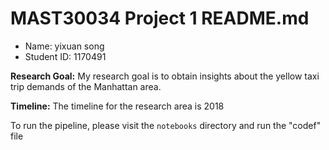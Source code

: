 # MAST30034 Project 1 README.md
- Name: yixuan song
- Student ID: 1170491




**Research Goal:** My research goal is to obtain insights about the yellow taxi trip demands of the Manhattan area.

**Timeline:** The timeline for the research area is 2018

To run the pipeline, please visit the `notebooks` directory and run the "codef" file


